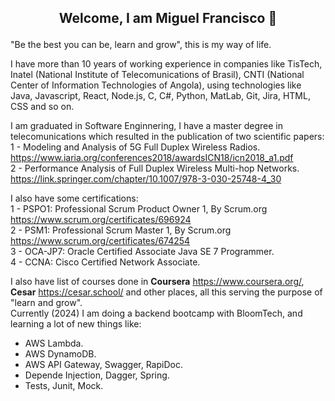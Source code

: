 ## <p style="text-align: center;"> Welcome, I am Miguel Francisco 👋 </p>
"Be the best you can be, learn and grow", this is my way of life.

I have more than 10 years of working experience in companies like TisTech, Inatel (National Institute of Telecomunications of Brasil), CNTI (National Center of Information Technologies of Angola), using technologies like Java, Javascript, React, Node.js, C, C#, Python, MatLab, Git, Jira, HTML, CSS and so on. <br>

I am graduated in Software Enginnering, I have a master degree in telecomunications which resulted in the publication of two scientific papers:<br>
1 - Modeling and Analysis of 5G Full Duplex Wireless Radios. https://www.iaria.org/conferences2018/awardsICN18/icn2018_a1.pdf <br>
2 - Performance Analysis of Full Duplex Wireless Multi-hop Networks. https://link.springer.com/chapter/10.1007/978-3-030-25748-4_30

I also have some certifications: <br>
1 - PSPO1: Professional Scrum Product Owner 1, By Scrum.org https://www.scrum.org/certificates/696924 <br>
2 - PSM1: Professional Scrum Master 1, By Scrum.org https://www.scrum.org/certificates/674254 <br>
3 - OCA-JP7: Oracle Certified Associate Java SE 7 Programmer. <br>
4 - CCNA: Cisco Certified Network Associate. <br>

I also have list of courses done in **Coursera** https://www.coursera.org/, **Cesar** https://cesar.school/ and other places, all this serving the purpose of "learn and grow".<br>
Currently (2024) I am doing a backend bootcamp with BloomTech, and learning a lot of new things like:
- AWS Lambda.
- AWS DynamoDB.
- AWS API Gateway, Swagger, RapiDoc.
- Depende Injection, Dagger, Spring.
- Tests, Junit, Mock.

